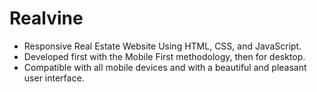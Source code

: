 # Realvine

- Responsive Real Estate Website Using HTML, CSS, and JavaScript.
- Developed first with the Mobile First methodology, then for desktop.
- Compatible with all mobile devices and with a beautiful and pleasant user interface.

